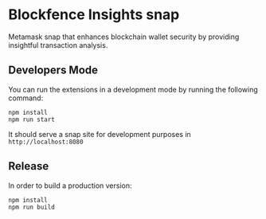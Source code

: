 # Blockfence Insights snap

Metamask snap that enhances blockchain wallet security by providing insightful transaction analysis.

## Developers Mode

You can run the extensions in a development mode by running the following command:

```shell
npm install
npm run start
```

It should serve a snap site for development purposes in `http://localhost:8080`

## Release

In order to build a production version:

```shell
npm install
npm run build
```

